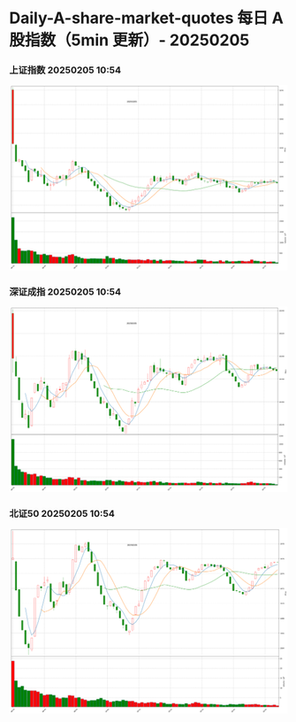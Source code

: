 
# Daily-A-share-market-quotes 每日 A 股指数（5min 更新）- 20250205

### 上证指数 20250205 10:54
![](./fig/2025/2/20250205-sh000001.png)

### 深证成指 20250205 10:54
![](./fig/2025/2/20250205-sz399001.png)

### 北证50 20250205 10:54
![](./fig/2025/2/20250205-bj899050.png)
